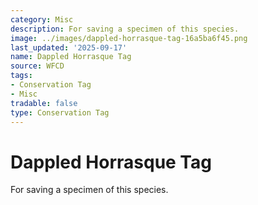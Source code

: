 ```yaml
---
category: Misc
description: For saving a specimen of this species.
image: ../images/dappled-horrasque-tag-16a5ba6f45.png
last_updated: '2025-09-17'
name: Dappled Horrasque Tag
source: WFCD
tags:
- Conservation Tag
- Misc
tradable: false
type: Conservation Tag
---
```


# Dappled Horrasque Tag

For saving a specimen of this species.

